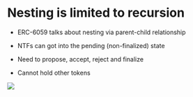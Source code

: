 # Nesting is limited to recursion

<div grid="~ cols-2 gap-2" m="t-2">

<div>

- ERC-6059 talks about nesting via parent-child relationship

- NTFs can got into the pending (non-finalized) state

- Need to propose, accept, reject and finalize

- Cannot hold other tokens


</div>
<div>
  <img border="rounded" src="/eip-6059.png">
</div>
</div>